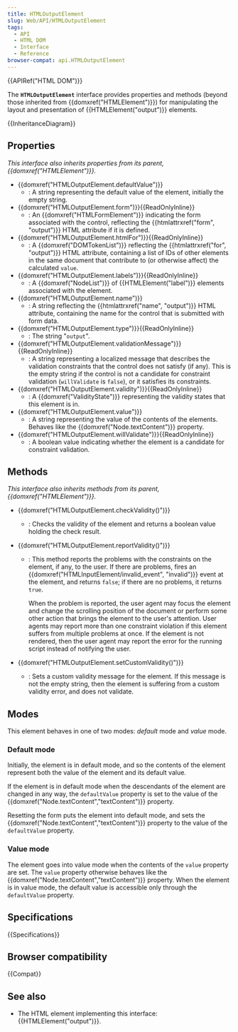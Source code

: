 ```yaml
---
title: HTMLOutputElement
slug: Web/API/HTMLOutputElement
tags:
  - API
  - HTML DOM
  - Interface
  - Reference
browser-compat: api.HTMLOutputElement
---
```

{{APIRef("HTML DOM")}}

The **`HTMLOutputElement`** interface provides properties and methods (beyond those inherited from {{domxref("HTMLElement")}}) for manipulating the layout and presentation of {{HTMLElement("output")}} elements.

{{InheritanceDiagram}}

## Properties

_This interface also inherits properties from its parent, {{domxref("HTMLElement")}}._

- {{domxref("HTMLOutputElement.defaultValue")}}
  - : A string representing the default value of the element, initially the empty string.
- {{domxref("HTMLOutputElement.form")}}{{ReadOnlyInline}}
  - : An {{domxref("HTMLFormElement")}} indicating the form associated with the control, reflecting the {{htmlattrxref("form", "output")}} HTML attribute if it is defined.
- {{domxref("HTMLOutputElement.htmlFor")}}{{ReadOnlyInline}}
  - : A {{domxref("DOMTokenList")}} reflecting the {{htmlattrxref("for", "output")}} HTML attribute, containing a list of IDs of other elements in the same document that contribute to (or otherwise affect) the calculated `value`.
- {{domxref("HTMLOutputElement.labels")}}{{ReadOnlyInline}}
  - : A {{domxref("NodeList")}} of {{HTMLElement("label")}} elements associated with the element.
- {{domxref("HTMLOutputElement.name")}}
  - : A string reflecting the {{htmlattrxref("name", "output")}} HTML attribute, containing the name for the control that is submitted with form data.
- {{domxref("HTMLOutputElement.type")}}{{ReadOnlyInline}}
  - : The string "`output`".
- {{domxref("HTMLOutputElement.validationMessage")}}{{ReadOnlyInline}}
  - : A string representing a localized message that describes the validation constraints that the control does not satisfy (if any). This is the empty string if the control is not a candidate for constraint validation (`willValidate` is `false`), or it satisfies its constraints.
- {{domxref("HTMLOutputElement.validity")}}{{ReadOnlyInline}}
  - : A {{domxref("ValidityState")}} representing the validity states that this element is in.
- {{domxref("HTMLOutputElement.value")}}
  - : A string representing the value of the contents of the elements. Behaves like the {{domxref("Node.textContent")}} property.
- {{domxref("HTMLOutputElement.willValidate")}}{{ReadOnlyInline}}
  - : A boolean value indicating whether the element is a candidate for constraint validation.

## Methods

_This interface also inherits methods from its parent, {{domxref("HTMLElement")}}._

- {{domxref("HTMLOutputElement.checkValidity()")}}
  - : Checks the validity of the element and returns a boolean value holding the check result.
- {{domxref("HTMLOutputElement.reportValidity()")}}

  - : This method reports the problems with the constraints on the element, if any, to the user. If there are problems, fires an {{domxref("HTMLInputElement/invalid_event", "invalid")}} event at the element, and returns `false`; if there are no problems, it returns `true`.

    When the problem is reported, the user agent may focus the element and change the scrolling position of the document or perform some other action that brings the element to the user's attention. User agents may report more than one constraint violation if this element suffers from multiple problems at once. If the element is not rendered, then the user agent may report the error for the running script instead of notifying the user.

- {{domxref("HTMLOutputElement.setCustomValidity()")}}
  - : Sets a custom validity message for the element. If this message is not the empty string, then the element is suffering from a custom validity error, and does not validate.

## Modes

This element behaves in one of two modes: _default_ mode and _value_ mode.

### Default mode

Initially, the element is in default mode, and so the contents of the element represent both the value of the element and its default value.

If the element is in default mode when the descendants of the element are changed in any way, the `defaultValue` property is set to the value of the {{domxref("Node.textContent","textContent")}} property.

Resetting the form puts the element into default mode, and sets the {{domxref("Node.textContent","textContent")}} property to the value of the `defaultValue` property.

### Value mode

The element goes into value mode when the contents of the `value` property are set. The `value` property otherwise behaves like the {{domxref("Node.textContent","textContent")}} property. When the element is in value mode, the default value is accessible only through the `defaultValue` property.

## Specifications

{{Specifications}}

## Browser compatibility

{{Compat}}

## See also

- The HTML element implementing this interface: {{HTMLElement("output")}}.
